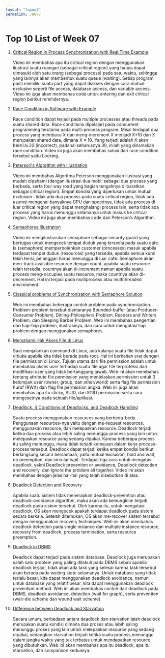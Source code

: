 ```yaml
---
layout: "layout"
permalink: /W07/
---
```


# Top 10 List of Week 07

1. [Critical Region in Process Synchronization with Real Time Example](https://www.youtube.com/watch?v=eKKc0d7kzww)<br><br>
Video ini membahas apa itu critical region dengan menggunakan ilustrasi suatu ruangan (sebagai critical region) yang hanya dapat dimasuki oleh satu orang (sebagai process) pada satu waktu, sehingga yang lainnya akan membentuk suatu queue (waiting). Setiap program pasti memiliki suatu part yang dapat diakses dengan cara mutual exclusive seperti file access, database access, dan variable access. Video ini juga akan membahas code untuk entering dan exit critical region berikut remindernya.

2. [Race Condition in Software with Example](https://www.youtube.com/watch?v=7aF0q7NfwfA)<br><br>
Race condition dapat terjadi pada multiple processes atau threads pada suatu shared data. Race conditions dipelajari pada concurrent programming terutama pada multi-process program. Misal terdapat dua process yang membaca X dan meng-increment X menjadi X+10 dan X merupakan shared data, dimana X = 10. Yang terjadi adalah X akan bernilai 20 (incorrect), padahal seharusnya 30, inilah yang dinamakan race condition. Video ini juga akan membahas solusi dari race condition tersebut yaitu Locking.

3. [Peterson's Algorithm with Illustration](https://www.youtube.com/watch?v=r3Ma_4_vF2s)<br><br> 
Video ini membahas Algoritma Peterson menggunakan ilustrasi yang mudah dipahami (dengan ilustrasi dua mobil sebagai dua process yang berbeda, serta four way road yang bagian tengahnya diibaratkan sebagai critical region). Empat kondisi yang diperlukan untuk mutual exclusion : tidak ada dua process pada suatu critical region, tidak ada asumsi mengenai banyaknya CPU dan speednya, tidak ada process di luar critical region yang dapat menghalangi process lain, serta tidak ada process yang harus menunggu selamanya untuk masuk ke critical region. Video ini juga akan membahas code dari Peterson’s Algorithm.

4. [Semaphores Illustration
](https://www.youtube.com/watch?v=PQ5aK5wLCQE)<br><br>
Video ini mengilustrasikan semaphore sebagai security guard yang bertugas untuk mengecek tempat duduk yang tersedia pada suatu cafe. Ia (semaphore) memperbolehkan customer (processes) masuk apabila terdapat tempat duduk (resources) yang tersedia, apabila semua kursi telah terisi, pelanggan harus menunggu di luar cafe. Semaphore akan men-track available resource dengan count, apabila suatu resource telah tersedia, countnya akan di-increment namun apabila suatu process meng-occupies suatu resource, maka countnya akan di-decrement. Hal ini terjadi pada multiprocess atau multithreaded environment.

5. [Classical problems of Synchronization with Semaphore Solution](https://www.geeksforgeeks.org/classical-problems-of-synchronization-with-semaphore-solution/)<br><br>
Web ini membahas beberapa contoh problem pada synchronization. Problem-problem tersebut diantaranya Bounded-buffer (atau Producer-Consumer Problem), Dining-Philosphers Problem, Readers and Writers Problem, dan Sleeping Barber Problem. Web ini membahas pengertian dari tiap-tiap problem, ilustrasinya, dan cara untuk mengatasi tiap problem dengan menggunakan semaphores.

6. [Memahami Hak Akses File di Linux](https://www.belajarlinux.org/memahami-advanced-files-permission-pada-linux/)<br><br>
Saat menjalankan command di Linux, ada kalanya suatu file tidak dapat dibuka apabila kita tidak berada pada root. Hal ini berkaitan erat dengan file permission di Linux. Tujuan utama dari file permission adalah untuk membatasi akses user terhadap suatu file agar file terproteksi dari modifikasi user yang tidak bertanggung jawab. Web ini akan membahas tentang attribute file permission yang menjelaskan permission untuk 3 kelompok user (owner, group, dan other/world) serta flag file permission huruf (RWX) dan flag file permission angka. Web ini juga akan membahas apa itu sticky, SUID, dan SGID permission serta cara mengesetnya pada sebuah file/aplikasi.

7. [Deadlock, 4 Conditions of Deadlocks, and Deadlock Handling](https://www.youtube.com/watch?v=UVo9mGARkhQ&t=618s)<br><br>
Suatu process menggunakan resources yang berbeda-beda. Penggunaan resources-nya yaitu dengan me-request resources, menggunakan resource, dan melepaskan resource. Deadlock terjadi ketika dua process atau lebih saling menunggu process yang lain untuk melepaskan resource yang sedang dipakai. Karena beberapa process itu saling menunggu, maka tidak terjadi kemajuan dalam kerja process-process tersebut. Deadlock dapat terjadi ketika empat kondisi berikut berlangsung secara bersamaan, yaitu mutual exclusion, hold and wait, no preemption, dan circular wait. Terdapat tiga cara untuk mengatasi deadlock, yakni Deadlock prevention or avoidance, Deadlock detection and recovery, dan Ignore the problem all together. Video ini akan membahas dengan jelas hal-hal yang telah disebutkan di atas.

8. [Deadlock Detection and Recovery
](https://www.studytonight.com/operating-system/deadlock-detection-and-recovery-in-os)<br><br>
Apabila suatu sistem tidak menerapkan deadlock-prevention atau deadlock-avoidance algorithm, maka akan ada kemungkinn terjadi deadlock pada sistem tersebut. Oleh karena itu, untuk mengatasi deadlock, OS akan mengecek apakah terdapat deadlock pada sistem secara berkala. Setelah ditemukan, OS akan me-recover sistem tersebut dengan menggunakan recovery techniques. Web ini akan membahas deadlock detection pada single instance dan multiple instance resource, recovery from deadlock, process termination, serta resource preemption.

9. [Deadlock in DBMS](https://www.javatpoint.com/deadlock-in-dbms)<br><br>
Deadlock dapat terjadi pada sistem database. Deadlock juga merupakan salah satu problem yang paling ditakuti pada DBMS sebab apabila deadlock terjadi, tidak akan ada task yang selesai karena task tersebut akan berada pada waiting state selamanya. Untuk database yang tidak terlalu besar, kita dapat menggunakan deadlock avoidance, namun untuk database yang relatif besar, kita dapat menggunakan deadlock prevention method. Web ini akan membahas contoh dari deadlock pada DBMS, deadlock avoidance, detection (wait for graph), serta prevention (wait-die scheme dan wound wait scheme).

10. [Difference between Deadlock and Starvation](https://pediaa.com/what-is-the-difference-between-deadlock-and-starvation/)<br><br>
Secara umum, perbedaan antara deadlock dan starvation ialah deadlock merupakan suatu kondisi dimana dua proses atau lebih saling menunggu proses yang lain untuk melepaskan resource yang sedang dipakai, sedangkan starvation terjadi ketika suatu process menunggu dalam jangka waktu yang tak terbatas untuk mendapatkan resource yang dibutuhkan. Web ini akan membahas apa itu deadlock, apa itu starvation, dan comparison keduanya.

